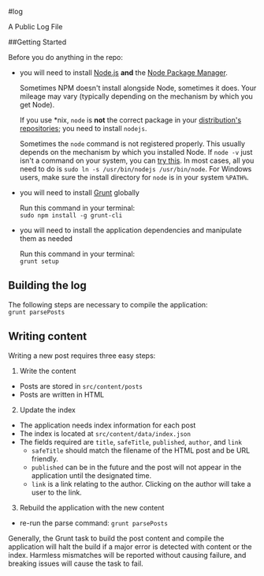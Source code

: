 #log

A Public Log File

##Getting Started

Before you do anything in the repo:

- you will need to install [Node.js](http://nodejs.org/) **and** the [Node Package Manager](https://www.npmjs.com/).

    Sometimes NPM doesn't install alongside Node, sometimes it does. Your mileage may vary (typically depending on the mechanism by which you get Node).

    If you use \*nix, `node` is **not** the correct package in your [distribution's repositories](http://packages.ubuntu.com/lucid/node); you need to install `nodejs`.

    Sometimes the `node` command is not registered properly. This usually depends on the mechanism by which you installed Node. If `node -v` just isn't a command on your system, you can [try this](http://stackoverflow.com/a/18130296/597122). In most cases, all you need to do is `sudo ln -s /usr/bin/nodejs /usr/bin/node`. For Windows users, make sure the install directory for `node` is in your system `%PATH%`.

- you will need to install [Grunt](http://gruntjs.com/getting-started) globally  

    Run this command in your terminal:  
    `sudo npm install -g grunt-cli`

- you will need to install the application dependencies and manipulate them as needed  

    Run this command in your terminal:  
    `grunt setup`


## Building the log

The following steps are necessary to compile the application:  
`grunt parsePosts`

## Writing content

Writing a new post requires three easy steps:  

1. Write the content  
  - Posts are stored in `src/content/posts`
  - Posts are written in HTML
2. Update the index
  - The application needs index information for each post
  - The index is located at `src/content/data/index.json`
  - The fields required are `title`, `safeTitle`, `published`, `author`, and `link`
    - `safeTitle` should match the filename of the HTML post and be URL friendly.
    - `published` can be in the future and the post will not appear in the application until the designated time.
    - `link` is a link relating to the author. Clicking on the author will take a user to the link.
3. Rebuild the application with the new content
  - re-run the parse command: `grunt parsePosts`

Generally, the Grunt task to build the post content and compile the application will halt the build if a major error is detected with content or the index. Harmless mismatches will be reported without causing failure, and breaking issues will cause the task to fail.
